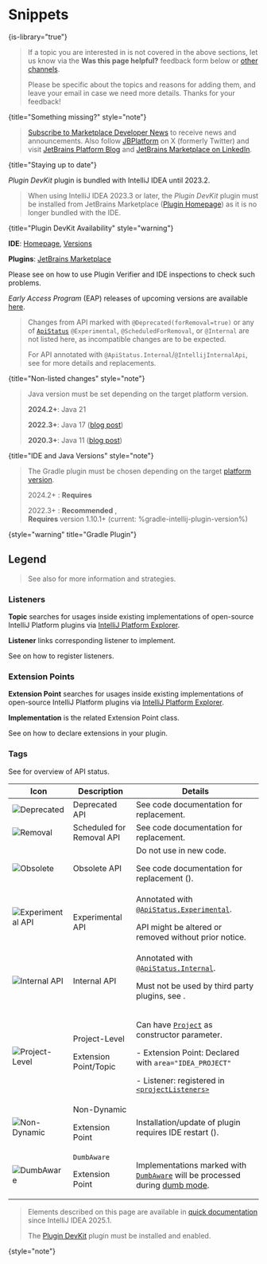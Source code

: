 <!-- Copyright 2000-2024 JetBrains s.r.o. and contributors. Use of this source code is governed by the Apache 2.0 license. -->

# Snippets
{is-library="true"}

<snippet id="missingContent">

> If a topic you are interested in is not covered in the above sections, let us know via the **Was this page helpful?** feedback form below or [other channels](getting_help.topic#problems-with-the-guide).
>
> Please be specific about the topics and reasons for adding them, and leave your email in case we need more details. Thanks for your feedback!
>
{title="Something missing?" style="note"}

</snippet>

<snippet id="subscribeNews">

> [Subscribe to Marketplace Developer News](https://jb.gg/mp-updates) to receive news and announcements.
> Also follow [JBPlatform](https://x.com/JBPlatform/) on X (formerly Twitter) and visit
> [JetBrains Platform Blog](https://blog.jetbrains.com/platform/) and
> [JetBrains Marketplace on LinkedIn](https://www.linkedin.com/showcase/jetbrains-marketplace/).
>
{title="Staying up to date"}

</snippet>

<snippet id="pluginDevKitAvailability">

_Plugin DevKit_ plugin is bundled with IntelliJ IDEA until 2023.2.

> When using IntelliJ IDEA 2023.3 or later, the _Plugin DevKit_ plugin must be installed from JetBrains Marketplace ([Plugin Homepage](https://plugins.jetbrains.com/plugin/22851-plugin-devkit))
> as it is no longer bundled with the IDE.
>
{title="Plugin DevKit Availability" style="warning"}

</snippet>

<snippet id="jetbrainsIDE_TLDR">

<tldr>

**IDE**: [Homepage](https://www.jetbrains.com/%productID%), [Versions](https://www.jetbrains.com/%productID%/download/other.html)

**Plugins**: [JetBrains Marketplace](https://plugins.jetbrains.com/%marketplaceProductID%)

</tldr>

</snippet>

<snippet id="apiChangesHeader">

Please see [](verifying_plugin_compatibility.md) on how to use Plugin Verifier and IDE inspections to check such problems.

_Early Access Program_ (EAP) releases of upcoming versions are available [here](https://eap.jetbrains.com).

> Changes from API marked with `@Deprecated(forRemoval=true)` or any of [`ApiStatus`](%gh-java-annotations%/common/src/main/java/org/jetbrains/annotations/ApiStatus.java) `@Experimental`, `@ScheduledForRemoval`, or `@Internal` are not listed here, as incompatible changes are to be expected.
>
> For API annotated with `@ApiStatus.Internal`/`@IntellijInternalApi`, see [](api_internal.md) for more details and replacements.
>
{title="Non-listed changes" style="note"}

</snippet>

<snippet id="apiChangesJavaVersion">


>
> Java version must be set depending on the target platform version.
>
> **2024.2+**: Java 21
>
> **2022.3+**: Java 17 ([blog post](https://blog.jetbrains.com/platform/2022/08/intellij-project-migrates-to-java-17/))
>
> **2020.3+**: Java 11 ([blog post](https://blog.jetbrains.com/platform/2020/09/intellij-project-migrates-to-java-11/))
>
{title="IDE and Java Versions" style="note"}

</snippet>

<snippet id="gradlePluginVersion">

> The Gradle plugin must be chosen depending on the target [platform version](build_number_ranges.md#platformVersions).
>
> 2024.2+
> : **Requires** [](tools_intellij_platform_gradle_plugin.md)
>
> 2022.3+
> :
> **Recommended** [](tools_intellij_platform_gradle_plugin.md),<br/>
> **Requires** [](tools_gradle_intellij_plugin.md) version 1.10.1+ (current: %gradle-intellij-plugin-version%)
>
{style="warning" title="Gradle Plugin"}

</snippet>

<snippet id="ep_list_legend">

## Legend

> See also [](explore_api.md) for more information and strategies.

### Listeners

**Topic** searches for usages inside existing implementations of open-source IntelliJ Platform plugins via [IntelliJ Platform Explorer](https://jb.gg/ipe).

**Listener** links corresponding listener to implement.

See [](plugin_listeners.md) on how to register listeners.

### Extension Points

**Extension Point** searches for usages inside existing implementations of open-source IntelliJ Platform plugins via [IntelliJ Platform Explorer](https://jb.gg/ipe).

**Implementation** is the related Extension Point class.

See [](plugin_extensions.md) on how to declare extensions in your plugin.

### Tags

See [](verifying_plugin_compatibility.md) for overview of API status.

| Icon                                                            | Description                               | Details                                                                                                                                                                                                                                                                                                        |
|-----------------------------------------------------------------|-------------------------------------------|----------------------------------------------------------------------------------------------------------------------------------------------------------------------------------------------------------------------------------------------------------------------------------------------------------------|
| ![Deprecated][deprecated]                                       | Deprecated API                            | See code documentation for replacement.                                                                                                                                                                                                                                                                        |
| ![Removal][removal]                                             | Scheduled for Removal API                 | See code documentation for replacement.                                                                                                                                                                                                                                                                        |
| ![Obsolete][obsolete]                                           | Obsolete API                              | Do not use in new code.<p>See code documentation for replacement ([](verifying_plugin_compatibility.md#obsolete-api)).</p>                                                                                                                                                                                     |
| ![Experimental API][experimental]&nbsp;&nbsp;&nbsp;&nbsp;&nbsp; | Experimental API                          | Annotated with [`@ApiStatus.Experimental`](%gh-java-annotations%/common/src/main/java/org/jetbrains/annotations/ApiStatus.java).<p>API might be altered or removed without prior notice.</p>                                                                                                                   |
| ![Internal API][internal]                                       | Internal API                              | Annotated with [`@ApiStatus.Internal`](%gh-java-annotations%/common/src/main/java/org/jetbrains/annotations/ApiStatus.java).<p>Must not be used by third party plugins, see [](api_internal.md).</p>                                                                                                           |
| ![Project-Level][project-level]                                 | Project-Level<p>Extension Point/Topic</p> | <p>Can have [`Project`](%gh-ic%/platform/core-api/src/com/intellij/openapi/project/Project.java) as constructor parameter.</p><p>- Extension Point: Declared with `area="IDEA_PROJECT"`</p><p>- Listener: registered in [`<projectListeners>`](plugin_configuration_file.md#idea-plugin__projectListeners)</p> |
| ![Non-Dynamic][non-dynamic]                                     | Non-Dynamic<p>Extension Point</p>         | Installation/update of plugin requires IDE restart ([](dynamic_plugins.md)).                                                                                                                                                                                                                                   |
| ![DumbAware][dumb-aware]                                        | `DumbAware`<p>Extension Point</p>         | Implementations marked with [`DumbAware`](%gh-ic%/platform/core-api/src/com/intellij/openapi/project/DumbAware.java) will be processed during [dumb mode](indexing_and_psi_stubs.md#dumb-mode).                                                                                                                |

[deprecated]: https://img.shields.io/badge/-Deprecated-lightgrey?style=flat-square
[removal]: https://img.shields.io/badge/-Removal-red?style=flat-square
[obsolete]: https://img.shields.io/badge/-Obsolete-grey?style=flat-square
[experimental]: https://img.shields.io/badge/-Experimental-violet?style=flat-square
[internal]: https://img.shields.io/badge/-Internal-darkred?style=flat-square
[project-level]: https://img.shields.io/badge/-Project--Level-blue?style=flat-square
[non-dynamic]: https://img.shields.io/badge/-Non--Dynamic-orange?style=flat-square
[dumb-aware]: https://img.shields.io/badge/-DumbAware-darkgreen?style=flat-square

</snippet>

<snippet id="descriptorDocumentationProviderNote">

> Elements described on this page are available in [quick documentation](https://www.jetbrains.com/help/idea/viewing-reference-information.html#inline-quick-documentation) since IntelliJ IDEA 2025.1.
>
> The [Plugin DevKit](https://plugins.jetbrains.com/plugin/22851-plugin-devkit) plugin must be installed and enabled.
>
{style="note"}

</snippet>
